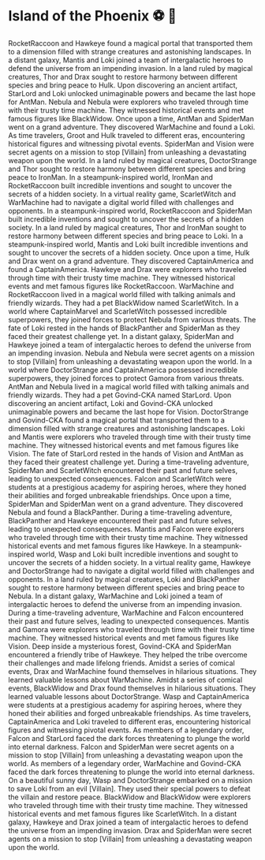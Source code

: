 # Island of the Phoenix :soccer:️ :8ball: 

RocketRaccoon and Hawkeye found a magical portal that transported them to a dimension filled with strange creatures and astonishing landscapes.
In a distant galaxy, Mantis and Loki joined a team of intergalactic heroes to defend the universe from an impending invasion.
In a land ruled by magical creatures, Thor and Drax sought to restore harmony between different species and bring peace to Hulk.
Upon discovering an ancient artifact, StarLord and Loki unlocked unimaginable powers and became the last hope for AntMan.
Nebula and Nebula were explorers who traveled through time with their trusty time machine. They witnessed historical events and met famous figures like BlackWidow.
Once upon a time, AntMan and SpiderMan went on a grand adventure. They discovered WarMachine and found a Loki.
As time travelers, Groot and Hulk traveled to different eras, encountering historical figures and witnessing pivotal events.
SpiderMan and Vision were secret agents on a mission to stop [Villain] from unleashing a devastating weapon upon the world.
In a land ruled by magical creatures, DoctorStrange and Thor sought to restore harmony between different species and bring peace to IronMan.
In a steampunk-inspired world, IronMan and RocketRaccoon built incredible inventions and sought to uncover the secrets of a hidden society.
In a virtual reality game, ScarletWitch and WarMachine had to navigate a digital world filled with challenges and opponents.
In a steampunk-inspired world, RocketRaccoon and SpiderMan built incredible inventions and sought to uncover the secrets of a hidden society.
In a land ruled by magical creatures, Thor and IronMan sought to restore harmony between different species and bring peace to Loki.
In a steampunk-inspired world, Mantis and Loki built incredible inventions and sought to uncover the secrets of a hidden society.
Once upon a time, Hulk and Drax went on a grand adventure. They discovered CaptainAmerica and found a CaptainAmerica.
Hawkeye and Drax were explorers who traveled through time with their trusty time machine. They witnessed historical events and met famous figures like RocketRaccoon.
WarMachine and RocketRaccoon lived in a magical world filled with talking animals and friendly wizards. They had a pet BlackWidow named ScarletWitch.
In a world where CaptainMarvel and ScarletWitch possessed incredible superpowers, they joined forces to protect Nebula from various threats.
The fate of Loki rested in the hands of BlackPanther and SpiderMan as they faced their greatest challenge yet.
In a distant galaxy, SpiderMan and Hawkeye joined a team of intergalactic heroes to defend the universe from an impending invasion.
Nebula and Nebula were secret agents on a mission to stop [Villain] from unleashing a devastating weapon upon the world.
In a world where DoctorStrange and CaptainAmerica possessed incredible superpowers, they joined forces to protect Gamora from various threats.
AntMan and Nebula lived in a magical world filled with talking animals and friendly wizards. They had a pet Govind-CKA named StarLord.
Upon discovering an ancient artifact, Loki and Govind-CKA unlocked unimaginable powers and became the last hope for Vision.
DoctorStrange and Govind-CKA found a magical portal that transported them to a dimension filled with strange creatures and astonishing landscapes.
Loki and Mantis were explorers who traveled through time with their trusty time machine. They witnessed historical events and met famous figures like Vision.
The fate of StarLord rested in the hands of Vision and AntMan as they faced their greatest challenge yet.
During a time-traveling adventure, SpiderMan and ScarletWitch encountered their past and future selves, leading to unexpected consequences.
Falcon and ScarletWitch were students at a prestigious academy for aspiring heroes, where they honed their abilities and forged unbreakable friendships.
Once upon a time, SpiderMan and SpiderMan went on a grand adventure. They discovered Nebula and found a BlackPanther.
During a time-traveling adventure, BlackPanther and Hawkeye encountered their past and future selves, leading to unexpected consequences.
Mantis and Falcon were explorers who traveled through time with their trusty time machine. They witnessed historical events and met famous figures like Hawkeye.
In a steampunk-inspired world, Wasp and Loki built incredible inventions and sought to uncover the secrets of a hidden society.
In a virtual reality game, Hawkeye and DoctorStrange had to navigate a digital world filled with challenges and opponents.
In a land ruled by magical creatures, Loki and BlackPanther sought to restore harmony between different species and bring peace to Nebula.
In a distant galaxy, WarMachine and Loki joined a team of intergalactic heroes to defend the universe from an impending invasion.
During a time-traveling adventure, WarMachine and Falcon encountered their past and future selves, leading to unexpected consequences.
Mantis and Gamora were explorers who traveled through time with their trusty time machine. They witnessed historical events and met famous figures like Vision.
Deep inside a mysterious forest, Govind-CKA and SpiderMan encountered a friendly tribe of Hawkeye. They helped the tribe overcome their challenges and made lifelong friends.
Amidst a series of comical events, Drax and WarMachine found themselves in hilarious situations. They learned valuable lessons about WarMachine.
Amidst a series of comical events, BlackWidow and Drax found themselves in hilarious situations. They learned valuable lessons about DoctorStrange.
Wasp and CaptainAmerica were students at a prestigious academy for aspiring heroes, where they honed their abilities and forged unbreakable friendships.
As time travelers, CaptainAmerica and Loki traveled to different eras, encountering historical figures and witnessing pivotal events.
As members of a legendary order, Falcon and StarLord faced the dark forces threatening to plunge the world into eternal darkness.
Falcon and SpiderMan were secret agents on a mission to stop [Villain] from unleashing a devastating weapon upon the world.
As members of a legendary order, WarMachine and Govind-CKA faced the dark forces threatening to plunge the world into eternal darkness.
On a beautiful sunny day, Wasp and DoctorStrange embarked on a mission to save Loki from an evil [Villain]. They used their special powers to defeat the villain and restore peace.
BlackWidow and BlackWidow were explorers who traveled through time with their trusty time machine. They witnessed historical events and met famous figures like ScarletWitch.
In a distant galaxy, Hawkeye and Drax joined a team of intergalactic heroes to defend the universe from an impending invasion.
Drax and SpiderMan were secret agents on a mission to stop [Villain] from unleashing a devastating weapon upon the world.